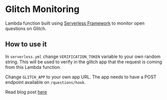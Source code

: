 # Glitch Monitoring

Lambda function built using [Serverless Framework](http://serverless.com) to monitor open questions on Glitch.

## How to use it

In `serverless.yml` change `VERIFICATION_TOKEN` variable to your own random string. This will be used to verify in the glitch app that the request is coming from this Lambda function.

Change `GLITCH_APP` to your own app URL. The app needs to have a POST endpoint available on `/questions/hook`.


Read blog post [here](https://dev.to/picsoung/get-better-at-programming-by-helping-others-on-glitch-e3a-temp-slug-9610427?preview=f0c4cc72ce1a925efb453fadab76859a628bdf381eec4e95765c70c216bd4da1c628907e9210c29d2a0bc0d90ba1ff1e14b590f4e2eadd1ac3bd2c63)
